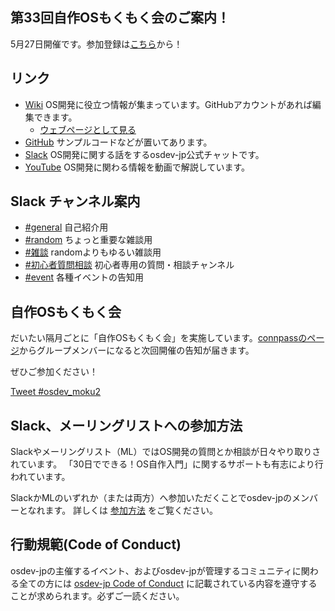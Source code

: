 ## 第33回自作OSもくもく会のご案内！
5月27日開催です。参加登録は[こちら](https://osdev-jp.connpass.com/event/280881/)から！

## リンク
- [Wiki](https://github.com/osdev-jp/osdev-jp.github.io/wiki) OS開発に役立つ情報が集まっています。GitHubアカウントがあれば編集できます。
	- [ウェブページとして見る](https://osdev.jp/wiki/Home.html)
- [GitHub](https://github.com/osdev-jp) サンプルコードなどが置いてあります。
- [Slack](https://osdev-jp.slack.com/) OS開発に関する話をするosdev-jp公式チャットです。
- [YouTube](https://www.youtube.com/channel/UCZi_C-xvC5qNcALfD_5JKIg) OS開発に関わる情報を動画で解説しています。

## Slack チャンネル案内
- [#general](https://osdev-jp.slack.com/messages/C0XA3GB7F/)
自己紹介用
- [#random](https://osdev-jp.slack.com/messages/C0XA87EM7/)
ちょっと重要な雑談用
- [#雑談](https://osdev-jp.slack.com/archives/CTC0F40TV)
randomよりもゆるい雑談用
- [#初心者質問相談](https://osdev-jp.slack.com/messages/CGEGWHRGQ/)
初心者専用の質問・相談チャンネル
- [#event](https://osdev-jp.slack.com/messages/C626TTWMP/)
各種イベントの告知用

## 自作OSもくもく会
だいたい隔月ごとに「自作OSもくもく会」を実施しています。[connpassのページ](https://osdev-jp.connpass.com/)からグループメンバーになると次回開催の告知が届きます。

ぜひご参加ください！

<a href="https://twitter.com/intent/tweet?button_hashtag=osdev_moku2&ref_src=twsrc%5Etfw" class="twitter-hashtag-button" data-show-count="false">Tweet #osdev_moku2</a><script async src="https://platform.twitter.com/widgets.js" charset="utf-8"></script>

## Slack、メーリングリストへの参加方法
Slackやメーリングリスト（ML）ではOS開発の質問とか相談が日々やり取りされています。
「30日でできる！OS自作入門」に関するサポートも有志により行われています。

SlackかMLのいずれか（または両方）へ参加いただくことでosdev-jpのメンバーとなれます。
詳しくは [参加方法](joinus.md) をご覧ください。

## 行動規範(Code of Conduct)

osdev-jpの主催するイベント、およびosdev-jpが管理するコミュニティに関わる全ての方には [osdev-jp Code of Conduct](code-of-conduct.md) に記載されている内容を遵守することが求められます。必ずご一読ください。

